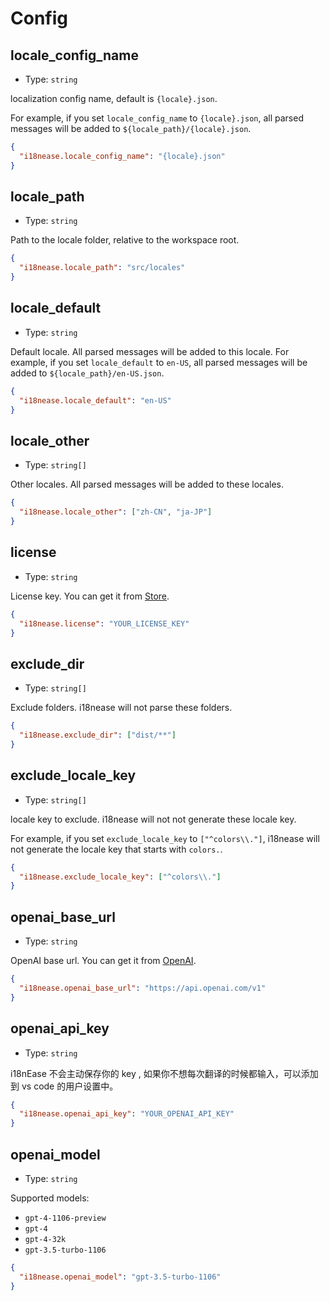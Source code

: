 # Config

## locale_config_name

- Type: `string`

localization config name, default is `{locale}.json`.

For example, if you set `locale_config_name` to `{locale}.json`, all parsed messages will be added to `${locale_path}/{locale}.json`.

```json
{
  "i18nease.locale_config_name": "{locale}.json"
}
```

## locale_path

- Type: `string`

Path to the locale folder, relative to the workspace root.

```json
{
  "i18nease.locale_path": "src/locales"
}
```

## locale_default

- Type: `string`

Default locale. All parsed messages will be added to this locale.
For example, if you set `locale_default` to `en-US`, all parsed messages will be added to `${locale_path}/en-US.json`.

```json
{
  "i18nease.locale_default": "en-US"
}
```

## locale_other

- Type: `string[]`

Other locales. All parsed messages will be added to these locales.

```json
{
  "i18nease.locale_other": ["zh-CN", "ja-JP"]
}
```

## license

- Type: `string`

License key. You can get it from [Store](https://hamsterbase.com/store/).

```json
{
  "i18nease.license": "YOUR_LICENSE_KEY"
}
```

## exclude_dir

- Type: `string[]`

Exclude folders. i18nease will not parse these folders.

```json
{
  "i18nease.exclude_dir": ["dist/**"]
}
```

## exclude_locale_key

- Type: `string[]`

locale key to exclude. i18nease will not not generate these locale key.

For example, if you set `exclude_locale_key` to `["^colors\\."]`, i18nease will not generate the locale key that starts with `colors.`.

```json
{
  "i18nease.exclude_locale_key": ["^colors\\."]
}
```

## openai_base_url

- Type: `string`

OpenAI base url. You can get it from [OpenAI](https://platform.openai.com/docs/api-reference/introduction).

```json
{
  "i18nease.openai_base_url": "https://api.openai.com/v1"
}
```

## openai_api_key

- Type: `string`

i18nEase 不会主动保存你的 key , 如果你不想每次翻译的时候都输入，可以添加到 vs code 的用户设置中。

```json
{
  "i18nease.openai_api_key": "YOUR_OPENAI_API_KEY"
}
```

## openai_model

- Type: `string`

Supported models:

- `gpt-4-1106-preview`
- `gpt-4`
- `gpt-4-32k`
- `gpt-3.5-turbo-1106`

```json
{
  "i18nease.openai_model": "gpt-3.5-turbo-1106"
}
```
